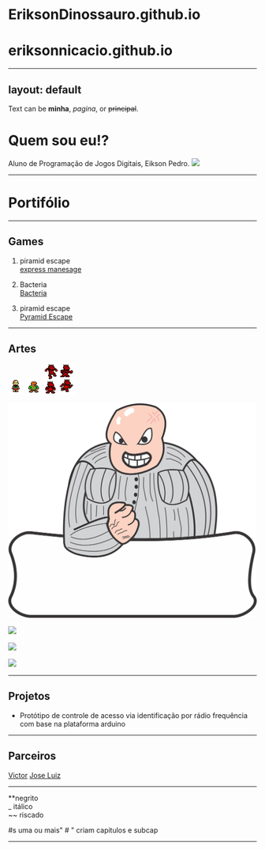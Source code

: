 # EriksonDinossauro.github.io

# eriksonnicacio.github.io
 ---
layout: default
---

Text can be **minha**, _pagina_, or ~~principal~~.
# Quem sou eu!?
Aluno de Programação de Jogos Digitais, Eikson Pedro.
![](166240.jpg)
* * * 
# Portifólio 

* * *  
## Games  
1. piramid escape  
[express manesage](https://eriksonnicacio.github.io/New%20project/)

2. Bacteria  
[Bacteria](https://eriksonnicacio.github.io/bacteria2/)


3. piramid escape  
[Pyramid Escape](https://jldifrn.github.io/PyramidEscape/)  
* * *  
## Artes 
![](personagem2.png)              ![](bisonho_parado.png)          ![](predador-sheet0[1].png)

![](chefe.png)

![](DSC01836[1].JPG)

![](DSC01897[1].JPG)

![](DSC01896[1].JPG)

* * *  
## Projetos  
* Protótipo de controle de acesso via identificação por rádio frequência com base na plataforma arduino
 
***
## Parceiros
[Victor](https://victor-mesmo.github.io/)
[Jose Luiz](https://jldifrn.github.io/)
* * *  
**negrito  
_ itálico  
~~ riscado  

#s uma ou mais" # " criam capitulos e subcap

* * *  
